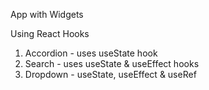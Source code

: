 App with Widgets

Using React Hooks

1. Accordion - uses useState hook
2. Search - uses useState & useEffect hooks
3. Dropdown - useState, useEffect & useRef

